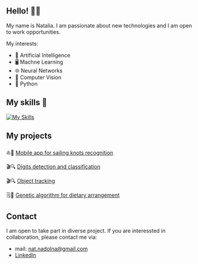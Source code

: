 ## Hello! 👋😀
My name is Natalia. I am passionate about new technologies and I am open to work opportunities. 

My interests:
- 🧠 Artificial Intelligence
- 🖥 Machne Learning
- 🌐 Neural Networks
- 👀 Computer Vision
- 🐍 Python

## My skills 💪
[![My Skills](https://skillicons.dev/icons?i=py,opencv,pytorch,tensorflow,vscode,git,github,linux,windows,matlab,cpp,c,java)](https://skillicons.dev)

## My projects
⛵📱 [Mobile app for sailing knots recognition](https://github.com/NataliaNadolna/Mobile-application-for-sailing-knots-recognition)

🎬🔍 [Digits detection and classification](https://github.com/NataliaNadolna/Digits-detection-and-classification)

🎬🔍 [Object tracking](https://github.com/NataliaNadolna/Object-Tracking)

🗒🍲 [Genetic algorithm for dietary arrangement](https://github.com/NataliaNadolna/Dietary-Arrangement)

## Contact
I am open to take part in diverse project. If you are interessted in collaboration, please contact me via:
- mail: nat.nadolna@gmail.com
- [LinkedIn](https://www.linkedin.com/in/natalia-nadolna/)

<!--
**NataliaNadolna/NataliaNadolna** is a ✨ _special_ ✨ repository because its `README.md` (this file) appears on your GitHub profile.

Here are some ideas to get you started:

- 🔭 I’m currently working on ...
- 🌱 I’m currently learning ...
- 👯 I’m looking to collaborate on ...
- 🤔 I’m looking for help with ...
- 💬 Ask me about ...
- 📫 How to reach me: ...
- 😄 Pronouns: ...
- ⚡ Fun fact: ...
-->
